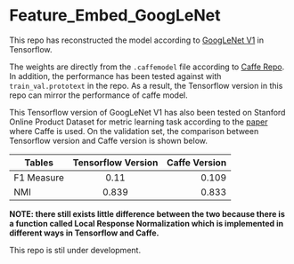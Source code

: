 # Feature_Embed_GoogLeNet
This repo has reconstructed the model according to [GoogLeNet V1](https://arxiv.org/abs/1409.4842) in Tensorflow. 

The weights are directly from the `.caffemodel` file according to [Caffe Repo](https://github.com/BVLC/caffe/tree/master/models/bvlc_googlenet). In addition, the performance has been tested against with `train_val.prototext` in the repo. As a result, the Tensorflow version in this repo can mirror the performance of caffe model. 

This Tensorflow version of GoogLeNet V1 has also been tested on Stanford Online Product Dataset for metric learning task according to the [paper](http://cvgl.stanford.edu/papers/song_cvpr16.pdf) where Caffe is used. On the validation set, the comparison between Tensorflow version and Caffe version is shown below. 

| Tables        | Tensorflow Version          | Caffe Version  |
| ------------- |:-------------:| -----:|
| F1 Measure      | 0.11 | 0.109 |
| NMI     | 0.839     |   0.833 |

**NOTE: there still exists little difference between the two because there is a function called Local Response Normalization which is implemented in different ways in Tensorflow and Caffe.**

This repo is stil under development. 

